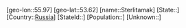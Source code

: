 ﻿---
location: [53.62,55.97]
type: City
tags:
- geo/City


SpocWebEntityId: 34563
isDeleted: false
confidential: public

---
[geo-lon::55.97]
[geo-lat::53.62]
[name::Sterlitamak]
[State::]
[Country::[Russia](geo/Continent/Europe/Russia.md)]
[StateId::]
[Population::]
[Unknown::]

